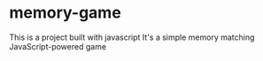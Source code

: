 # memory-game
This is a project built with javascript
It's a simple memory matching JavaScript-powered game
